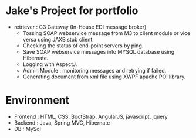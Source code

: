 # Jake's Project for portfolio

* retriever : C3 Gateway (In-House EDI message broker)
	- Tossing SOAP webservice message from M3 to client module or vice versa using JAXB stub client.
	- Checking the status of end-point servers by ping.
	- Save SOAP webservice messages into MYSQL database using Hibernate.
	- Logging with AspectJ.
	- Admin Module : monitoring messages and retrying if failed.
	- Generating document from xml file using XWPF apache POI library.


# Environment
- Frontend : HTML, CSS, BootStrap, AngularJS, javascript, jquery
- Backend : Java, Spring MVC, Hibernate
- DB : MySql
